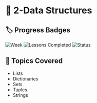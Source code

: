 # 🧩 2-Data Structures

## 🏷️ Progress Badges

![Week](https://img.shields.io/badge/Week-2%20Data%20Structures-blue)
![Lessons Completed](https://img.shields.io/badge/Exercises-9%2F9-yellow)
![Status](https://img.shields.io/badge/Status-In%20Progress-blue)

## 📝 Topics Covered
- Lists
- Dictionaries
- Sets
- Tuples
- Strings
